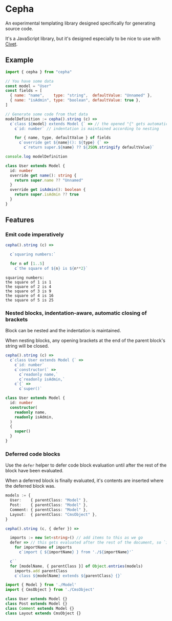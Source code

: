 # Cepha

An experimental templating library designed specifically for generating source code.

It's a JavaScript library, but it's designed especially to be nice to use with [Civet](https://github.com/danielx/civet).

## Example

```js
import { cepha } from "cepha"

// You have some data
const model = "User"
const fields = [
  { name: "name",    type: "string",  defaultValue: "Unnamed" },
  { name: "isAdmin", type: "boolean", defaultValue: true },
]

// Generate some code from that data
modelDefinition := cepha().string (c) =>
  c`class ${model} extends Model {` => // the opened "{" gets automatically closed
    c`id: number` // indentation is maintained according to nesting

    for { name, type, defaultValue } of fields
      c`override get ${name}(): ${type} {` =>
        c`return super.${name} ?? ${JSON.stringify defaultValue}`

console.log modelDefinition
```

```typescript
class User extends Model {
  id: number
  override get name(): string {
    return super.name ?? "Unnamed"
  }
  override get isAdmin(): boolean {
    return super.isAdmin ?? true
  }
}
```

## Features

### Emit code imperatively

```typescript
cepha().string (c) =>

  c`squaring numbers:`

  for n of [1..5]
    c`the square of ${n} is ${n**2}`
```

```
squaring numbers:
the square of 1 is 1
the square of 2 is 4
the square of 3 is 9
the square of 4 is 16
the square of 5 is 25
```

### Nested blocks, indentation-aware, automatic closing of brackets
Block can be nested and the indentation is maintained.

When nesting blocks, any opening brackets at the end of the parent block's string will be closed.

```typescript
cepha().string (c) =>
  c`class User extends Model {` =>
    c`id: number`
    c`constructor(` =>
      c`readonly name,`
      c`readonly isAdmin,`
    c`{` =>
      c`super()`
```

```typescript
class User extends Model {
  id: number
  constructor(
    readonly name,
    readonly isAdmin,
  )
  {
    super()
  }
}
```

### Deferred code blocks

Use the `defer` helper to defer code block evaluation until after the rest of the block have been evaluated.

When a deferred block is finally evaluated, it's contents are inserted where the deferred block was.

```typescript
models := {
  User:    { parentClass: "Model" },
  Post:    { parentClass: "Model" },
  Comment: { parentClass: "Model" },
  Layout:  { parentClass: "CmsObject" },
}

cepha().string (c, { defer }) =>

  imports := new Set<string>() // add items to this as we go
  defer => // this gets evaluated after the rest of the document, so `imports` will be populated
    for importName of imports
      c`import { ${importName} } from './${importName}'`

  c``
  for [modelName, { parentClass }] of Object.entries(models)
    imports.add parentClass
    c`class ${modelName} extends ${parentClass} {}`
```

```typescript
import { Model } from './Model'
import { CmsObject } from './CmsObject'

class User extends Model {}
class Post extends Model {}
class Comment extends Model {}
class Layout extends CmsObject {}
```
